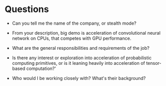 # Questions

* Can you tell me the name of the company, or stealth mode?

* From your description, big demo is acceleration of convolutional neural network
  on CPUs, that competes with GPU performance.
 
* What are the general responsibilities and requirements of the job?

* Is there any interest or exploration into acceleration of probabilistic
  computing primitives, or is it leaning heavily into acceleration of
  tensor-based computation?'

* Who would I be working closely with? What's their background?

